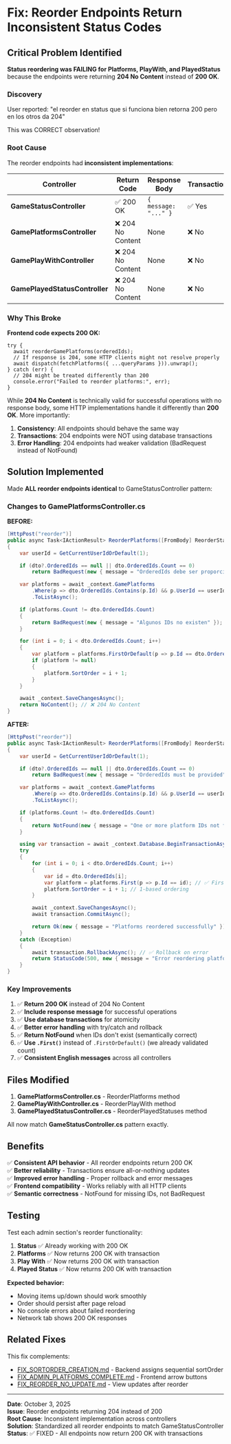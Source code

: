 # Fix: Reorder Endpoints Return Inconsistent Status Codes

## Critical Problem Identified

**Status reordering was FAILING for Platforms, PlayWith, and PlayedStatus** because the endpoints were returning **204 No Content** instead of **200 OK**.

### Discovery

User reported: "el reorder en status que si funciona bien retorna 200 pero en los otros da 204"

This was CORRECT observation!

### Root Cause

The reorder endpoints had **inconsistent implementations**:

| Controller                     | Return Code       | Response Body        | Transaction |
| ------------------------------ | ----------------- | -------------------- | ----------- |
| **GameStatusController**       | ✅ 200 OK         | `{ message: "..." }` | ✅ Yes      |
| **GamePlatformsController**    | ❌ 204 No Content | None                 | ❌ No       |
| **GamePlayWithController**     | ❌ 204 No Content | None                 | ❌ No       |
| **GamePlayedStatusController** | ❌ 204 No Content | None                 | ❌ No       |

### Why This Broke

**Frontend code expects 200 OK:**

```tsx
try {
  await reorderGamePlatforms(orderedIds);
  // If response is 204, some HTTP clients might not resolve properly
  await dispatch(fetchPlatforms({ ...queryParams })).unwrap();
} catch (err) {
  // 204 might be treated differently than 200
  console.error("Failed to reorder platforms:", err);
}
```

While **204 No Content** is technically valid for successful operations with no response body, some HTTP implementations handle it differently than **200 OK**. More importantly:

1. **Consistency**: All endpoints should behave the same way
2. **Transactions**: 204 endpoints were NOT using database transactions
3. **Error Handling**: 204 endpoints had weaker validation (BadRequest instead of NotFound)

## Solution Implemented

Made **ALL reorder endpoints identical** to GameStatusController pattern:

### Changes to GamePlatformsController.cs

**BEFORE:**

```csharp
[HttpPost("reorder")]
public async Task<IActionResult> ReorderPlatforms([FromBody] ReorderStatusesDto dto)
{
    var userId = GetCurrentUserIdOrDefault(1);

    if (dto?.OrderedIds == null || dto.OrderedIds.Count == 0)
        return BadRequest(new { message = "OrderedIds debe ser proporcionado" });

    var platforms = await _context.GamePlatforms
        .Where(p => dto.OrderedIds.Contains(p.Id) && p.UserId == userId)
        .ToListAsync();

    if (platforms.Count != dto.OrderedIds.Count)
    {
        return BadRequest(new { message = "Algunos IDs no existen" });
    }

    for (int i = 0; i < dto.OrderedIds.Count; i++)
    {
        var platform = platforms.FirstOrDefault(p => p.Id == dto.OrderedIds[i]);
        if (platform != null)
        {
            platform.SortOrder = i + 1;
        }
    }

    await _context.SaveChangesAsync();
    return NoContent(); // ❌ 204 No Content
}
```

**AFTER:**

```csharp
[HttpPost("reorder")]
public async Task<IActionResult> ReorderPlatforms([FromBody] ReorderStatusesDto dto)
{
    var userId = GetCurrentUserIdOrDefault(1);

    if (dto?.OrderedIds == null || dto.OrderedIds.Count == 0)
        return BadRequest(new { message = "OrderedIds must be provided" });

    var platforms = await _context.GamePlatforms
        .Where(p => dto.OrderedIds.Contains(p.Id) && p.UserId == userId)
        .ToListAsync();

    if (platforms.Count != dto.OrderedIds.Count)
    {
        return NotFound(new { message = "One or more platform IDs not found" }); // ✅ NotFound instead of BadRequest
    }

    using var transaction = await _context.Database.BeginTransactionAsync(); // ✅ Transaction
    try
    {
        for (int i = 0; i < dto.OrderedIds.Count; i++)
        {
            var id = dto.OrderedIds[i];
            var platform = platforms.First(p => p.Id == id); // ✅ First() instead of FirstOrDefault()
            platform.SortOrder = i + 1; // 1-based ordering
        }

        await _context.SaveChangesAsync();
        await transaction.CommitAsync();

        return Ok(new { message = "Platforms reordered successfully" }); // ✅ 200 OK with message
    }
    catch (Exception)
    {
        await transaction.RollbackAsync(); // ✅ Rollback on error
        return StatusCode(500, new { message = "Error reordering platforms" });
    }
}
```

### Key Improvements

1. ✅ **Return 200 OK** instead of 204 No Content
2. ✅ **Include response message** for successful operations
3. ✅ **Use database transactions** for atomicity
4. ✅ **Better error handling** with try/catch and rollback
5. ✅ **Return NotFound** when IDs don't exist (semantically correct)
6. ✅ **Use `.First()`** instead of `.FirstOrDefault()` (we already validated count)
7. ✅ **Consistent English messages** across all controllers

## Files Modified

1. **GamePlatformsController.cs** - ReorderPlatforms method
2. **GamePlayWithController.cs** - ReorderPlayWith method
3. **GamePlayedStatusController.cs** - ReorderPlayedStatuses method

All now match **GameStatusController.cs** pattern exactly.

## Benefits

✅ **Consistent API behavior** - All reorder endpoints return 200 OK  
✅ **Better reliability** - Transactions ensure all-or-nothing updates  
✅ **Improved error handling** - Proper rollback and error messages  
✅ **Frontend compatibility** - Works reliably with all HTTP clients  
✅ **Semantic correctness** - NotFound for missing IDs, not BadRequest

## Testing

Test each admin section's reorder functionality:

1. **Status** ✅ Already working with 200 OK
2. **Platforms** ✅ Now returns 200 OK with transaction
3. **Play With** ✅ Now returns 200 OK with transaction
4. **Played Status** ✅ Now returns 200 OK with transaction

**Expected behavior:**

- Moving items up/down should work smoothly
- Order should persist after page reload
- No console errors about failed reordering
- Network tab shows 200 OK responses

## Related Fixes

This fix complements:

- [FIX_SORTORDER_CREATION.md](./FIX_SORTORDER_CREATION.md) - Backend assigns sequential sortOrder
- [FIX_ADMIN_PLATFORMS_COMPLETE.md](./FIX_ADMIN_PLATFORMS_COMPLETE.md) - Frontend arrow buttons
- [FIX_REORDER_NO_UPDATE.md](../GamesDatabase.Front/DOCS/FIX_REORDER_NO_UPDATE.md) - View updates after reorder

---

**Date**: October 3, 2025  
**Issue**: Reorder endpoints returning 204 instead of 200  
**Root Cause**: Inconsistent implementation across controllers  
**Solution**: Standardized all reorder endpoints to match GameStatusController  
**Status**: ✅ FIXED - All endpoints now return 200 OK with transactions
